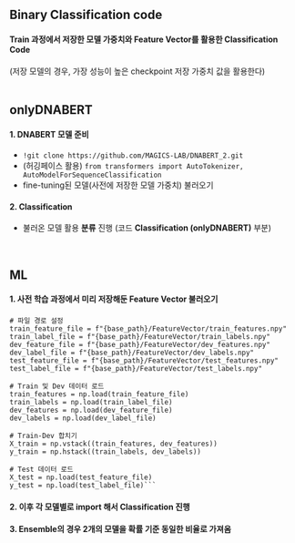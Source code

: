 ## Binary Classification code
#### Train 과정에서 저장한 모델 가중치와 Feature Vector를 활용한 Classification Code
(저장 모델의 경우, 가장 성능이 높은 checkpoint 저장 가중치 값을 활용한다)
<br>
<br>

## onlyDNABERT
#### 1. DNABERT 모델 준비
   - ```!git clone https://github.com/MAGICS-LAB/DNABERT_2.git```
   - (허깅페이스 활용) ```from transformers import AutoTokenizer, AutoModelForSequenceClassification```
   - fine-tuning된 모델(사전에 저장한 모델 가중치) 불러오기
#### 2. Classification
   - 불러온 모델 활용 **분류** 진행 (코드 **Classification (onlyDNABERT)** 부분)
<br>

## ML
#### 1. 사전 학습 과정에서 미리 저장해둔 **Feature Vector** 불러오기
```
# 파일 경로 설정
train_feature_file = f"{base_path}/FeatureVector/train_features.npy"
train_label_file = f"{base_path}/FeatureVector/train_labels.npy"
dev_feature_file = f"{base_path}/FeatureVector/dev_features.npy"
dev_label_file = f"{base_path}/FeatureVector/dev_labels.npy"
test_feature_file = f"{base_path}/FeatureVector/test_features.npy"
test_label_file = f"{base_path}/FeatureVector/test_labels.npy"

# Train 및 Dev 데이터 로드
train_features = np.load(train_feature_file)
train_labels = np.load(train_label_file)
dev_features = np.load(dev_feature_file)
dev_labels = np.load(dev_label_file)

# Train-Dev 합치기
X_train = np.vstack((train_features, dev_features))
y_train = np.hstack((train_labels, dev_labels))

# Test 데이터 로드
X_test = np.load(test_feature_file)
y_test = np.load(test_label_file)```
```
#### 2. 이후 각 모델별로 import 해서 Classification 진행
#### 3. Ensemble의 경우 2개의 모델을 확률 기준 동일한 비율로 가져옴

<br>
<br>
